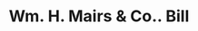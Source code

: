 ---
doi: 10.7916/D80P2B35
date_other: '1880'
date_other_textual: 1880-1889
form: printed ephemera
genre:
- Invoices
name:
- Wm. H. Mairs & Co.
object_in_context_url: https://biggert.cul.columbia.edu/items/view/ave_biggert_00874
subject_hierarchical_geographic:
- New York, New York, United States
subject_name:
- Wm. H. Mairs & Co.
title: Wm. H. Mairs & Co.. Bill
sort_title: Wm. H. Mairs & Co.. Bill
call_number: ave_biggert_00874
coordinates:
- 40.69277777777778,-73.99027777777778
pid: ave_biggert_00874
identifiers: ave_biggert_00874
thumbnail: https://derivativo-1.library.columbia.edu/iiif/2/ldpd:345990/full/!256,256/0/native.jpg
permalink: /biggert/ave_biggert_00874/
layout: iiif-image-page
---